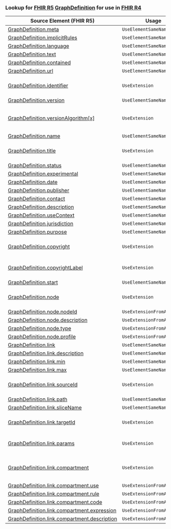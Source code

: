 ### Lookup for [FHIR R5](https://hl7.org/fhir/R5/) [GraphDefinition](https://hl7.org/fhir/R5/GraphDefinition.html) for use in [FHIR R4](https://hl7.org/fhir/R4/)

| Source Element (FHIR R5) | Usage | Target |
| -------------- | ----- | ------ |
| [GraphDefinition.meta](https://hl7.org/fhir/R5/GraphDefinition.html#resource) | `UseElementSameName` | [GraphDefinition.meta](https://hl7.org/fhir/R4/GraphDefinition.html#resource) |
| [GraphDefinition.implicitRules](https://hl7.org/fhir/R5/GraphDefinition.html#resource) | `UseElementSameName` | [GraphDefinition.implicitRules](https://hl7.org/fhir/R4/GraphDefinition.html#resource) |
| [GraphDefinition.language](https://hl7.org/fhir/R5/GraphDefinition.html#resource) | `UseElementSameName` | [GraphDefinition.language](https://hl7.org/fhir/R4/GraphDefinition.html#resource) |
| [GraphDefinition.text](https://hl7.org/fhir/R5/GraphDefinition.html#resource) | `UseElementSameName` | [GraphDefinition.text](https://hl7.org/fhir/R4/GraphDefinition.html#resource) |
| [GraphDefinition.contained](https://hl7.org/fhir/R5/GraphDefinition.html#resource) | `UseElementSameName` | [GraphDefinition.contained](https://hl7.org/fhir/R4/GraphDefinition.html#resource) |
| [GraphDefinition.url](https://hl7.org/fhir/R5/GraphDefinition.html#resource) | `UseElementSameName` | [GraphDefinition.url](https://hl7.org/fhir/R4/GraphDefinition.html#resource) |
| [GraphDefinition.identifier](https://hl7.org/fhir/R5/GraphDefinition.html#resource) | `UseExtension` | [http://hl7.org/fhir/5.0/StructureDefinition/extension-GraphDefinition.identifier](StructureDefinition-ext-R5-GraphDefinition.identifier.html) |
| [GraphDefinition.version](https://hl7.org/fhir/R5/GraphDefinition.html#resource) | `UseElementSameName` | [GraphDefinition.version](https://hl7.org/fhir/R4/GraphDefinition.html#resource) |
| [GraphDefinition.versionAlgorithm[x]](https://hl7.org/fhir/R5/GraphDefinition.html#resource) | `UseExtension` | [http://hl7.org/fhir/5.0/StructureDefinition/extension-GraphDefinition.versionAlgorithm](StructureDefinition-ext-R5-GraphDefinition.versionAlgorithm.html) |
| [GraphDefinition.name](https://hl7.org/fhir/R5/GraphDefinition.html#resource) | `UseElementSameName` | [GraphDefinition.name](https://hl7.org/fhir/R4/GraphDefinition.html#resource) |
| [GraphDefinition.title](https://hl7.org/fhir/R5/GraphDefinition.html#resource) | `UseExtension` | [http://hl7.org/fhir/5.0/StructureDefinition/extension-GraphDefinition.title](StructureDefinition-ext-R5-GraphDefinition.title.html) |
| [GraphDefinition.status](https://hl7.org/fhir/R5/GraphDefinition.html#resource) | `UseElementSameName` | [GraphDefinition.status](https://hl7.org/fhir/R4/GraphDefinition.html#resource) |
| [GraphDefinition.experimental](https://hl7.org/fhir/R5/GraphDefinition.html#resource) | `UseElementSameName` | [GraphDefinition.experimental](https://hl7.org/fhir/R4/GraphDefinition.html#resource) |
| [GraphDefinition.date](https://hl7.org/fhir/R5/GraphDefinition.html#resource) | `UseElementSameName` | [GraphDefinition.date](https://hl7.org/fhir/R4/GraphDefinition.html#resource) |
| [GraphDefinition.publisher](https://hl7.org/fhir/R5/GraphDefinition.html#resource) | `UseElementSameName` | [GraphDefinition.publisher](https://hl7.org/fhir/R4/GraphDefinition.html#resource) |
| [GraphDefinition.contact](https://hl7.org/fhir/R5/GraphDefinition.html#resource) | `UseElementSameName` | [GraphDefinition.contact](https://hl7.org/fhir/R4/GraphDefinition.html#resource) |
| [GraphDefinition.description](https://hl7.org/fhir/R5/GraphDefinition.html#resource) | `UseElementSameName` | [GraphDefinition.description](https://hl7.org/fhir/R4/GraphDefinition.html#resource) |
| [GraphDefinition.useContext](https://hl7.org/fhir/R5/GraphDefinition.html#resource) | `UseElementSameName` | [GraphDefinition.useContext](https://hl7.org/fhir/R4/GraphDefinition.html#resource) |
| [GraphDefinition.jurisdiction](https://hl7.org/fhir/R5/GraphDefinition.html#resource) | `UseElementSameName` | [GraphDefinition.jurisdiction](https://hl7.org/fhir/R4/GraphDefinition.html#resource) |
| [GraphDefinition.purpose](https://hl7.org/fhir/R5/GraphDefinition.html#resource) | `UseElementSameName` | [GraphDefinition.purpose](https://hl7.org/fhir/R4/GraphDefinition.html#resource) |
| [GraphDefinition.copyright](https://hl7.org/fhir/R5/GraphDefinition.html#resource) | `UseExtension` | [http://hl7.org/fhir/5.0/StructureDefinition/extension-GraphDefinition.copyright](StructureDefinition-ext-R5-GraphDefinition.copyright.html) |
| [GraphDefinition.copyrightLabel](https://hl7.org/fhir/R5/GraphDefinition.html#resource) | `UseExtension` | [http://hl7.org/fhir/5.0/StructureDefinition/extension-GraphDefinition.copyrightLabel](StructureDefinition-ext-R5-GraphDefinition.copyrightLabel.html) |
| [GraphDefinition.start](https://hl7.org/fhir/R5/GraphDefinition.html#resource) | `UseElementSameName` | [GraphDefinition.start](https://hl7.org/fhir/R4/GraphDefinition.html#resource) |
| [GraphDefinition.node](https://hl7.org/fhir/R5/GraphDefinition.html#resource) | `UseExtension` | [http://hl7.org/fhir/5.0/StructureDefinition/extension-GraphDefinition.node](StructureDefinition-ext-R5-GraphDefinition.node.html) |
| [GraphDefinition.node.nodeId](https://hl7.org/fhir/R5/GraphDefinition.html#resource) | `UseExtensionFromAncestor` | - |
| [GraphDefinition.node.description](https://hl7.org/fhir/R5/GraphDefinition.html#resource) | `UseExtensionFromAncestor` | - |
| [GraphDefinition.node.type](https://hl7.org/fhir/R5/GraphDefinition.html#resource) | `UseExtensionFromAncestor` | - |
| [GraphDefinition.node.profile](https://hl7.org/fhir/R5/GraphDefinition.html#resource) | `UseExtensionFromAncestor` | - |
| [GraphDefinition.link](https://hl7.org/fhir/R5/GraphDefinition.html#resource) | `UseElementSameName` | [GraphDefinition.link](https://hl7.org/fhir/R4/GraphDefinition.html#resource) |
| [GraphDefinition.link.description](https://hl7.org/fhir/R5/GraphDefinition.html#resource) | `UseElementSameName` | [GraphDefinition.link.description](https://hl7.org/fhir/R4/GraphDefinition.html#resource) |
| [GraphDefinition.link.min](https://hl7.org/fhir/R5/GraphDefinition.html#resource) | `UseElementSameName` | [GraphDefinition.link.min](https://hl7.org/fhir/R4/GraphDefinition.html#resource) |
| [GraphDefinition.link.max](https://hl7.org/fhir/R5/GraphDefinition.html#resource) | `UseElementSameName` | [GraphDefinition.link.max](https://hl7.org/fhir/R4/GraphDefinition.html#resource) |
| [GraphDefinition.link.sourceId](https://hl7.org/fhir/R5/GraphDefinition.html#resource) | `UseExtension` | [http://hl7.org/fhir/5.0/StructureDefinition/extension-GraphDefinition.link.sourceId](StructureDefinition-ext-R5-GraphDefinition.li.sourceId.html) |
| [GraphDefinition.link.path](https://hl7.org/fhir/R5/GraphDefinition.html#resource) | `UseElementSameName` | [GraphDefinition.link.path](https://hl7.org/fhir/R4/GraphDefinition.html#resource) |
| [GraphDefinition.link.sliceName](https://hl7.org/fhir/R5/GraphDefinition.html#resource) | `UseElementSameName` | [GraphDefinition.link.sliceName](https://hl7.org/fhir/R4/GraphDefinition.html#resource) |
| [GraphDefinition.link.targetId](https://hl7.org/fhir/R5/GraphDefinition.html#resource) | `UseExtension` | [http://hl7.org/fhir/5.0/StructureDefinition/extension-GraphDefinition.link.targetId](StructureDefinition-ext-R5-GraphDefinition.li.targetId.html) |
| [GraphDefinition.link.params](https://hl7.org/fhir/R5/GraphDefinition.html#resource) | `UseExtension` | [http://hl7.org/fhir/5.0/StructureDefinition/extension-GraphDefinition.link.params](StructureDefinition-ext-R5-GraphDefinition.li.params.html) |
| [GraphDefinition.link.compartment](https://hl7.org/fhir/R5/GraphDefinition.html#resource) | `UseExtension` | [http://hl7.org/fhir/5.0/StructureDefinition/extension-GraphDefinition.link.compartment](StructureDefinition-ext-R5-GraphDefinition.li.compartment.html) |
| [GraphDefinition.link.compartment.use](https://hl7.org/fhir/R5/GraphDefinition.html#resource) | `UseExtensionFromAncestor` | - |
| [GraphDefinition.link.compartment.rule](https://hl7.org/fhir/R5/GraphDefinition.html#resource) | `UseExtensionFromAncestor` | - |
| [GraphDefinition.link.compartment.code](https://hl7.org/fhir/R5/GraphDefinition.html#resource) | `UseExtensionFromAncestor` | - |
| [GraphDefinition.link.compartment.expression](https://hl7.org/fhir/R5/GraphDefinition.html#resource) | `UseExtensionFromAncestor` | - |
| [GraphDefinition.link.compartment.description](https://hl7.org/fhir/R5/GraphDefinition.html#resource) | `UseExtensionFromAncestor` | - |
